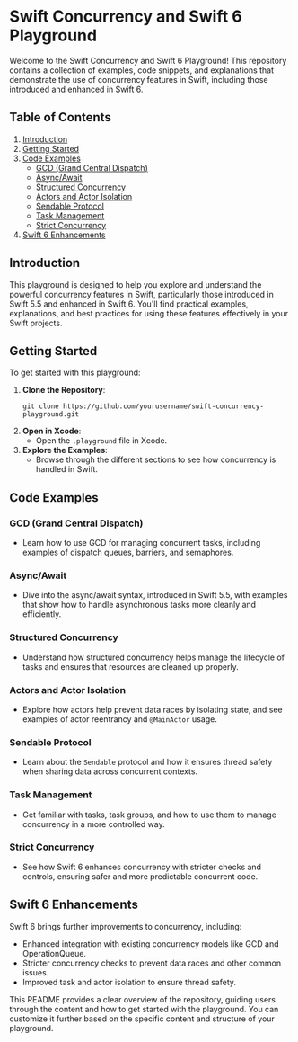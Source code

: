 # Swift Concurrency and Swift 6 Playground

Welcome to the Swift Concurrency and Swift 6 Playground! This repository contains a collection of examples, code snippets, and explanations that demonstrate the use of concurrency features in Swift, including those introduced and enhanced in Swift 6.

## Table of Contents

1. [Introduction](#introduction)
2. [Getting Started](#getting-started)
3. [Code Examples](#code-examples)
   - [GCD (Grand Central Dispatch)](#gcd-grand-central-dispatch)
   - [Async/Await](#asyncawait)
   - [Structured Concurrency](#structured-concurrency)
   - [Actors and Actor Isolation](#actors-and-actor-isolation)
   - [Sendable Protocol](#sendable-protocol)
   - [Task Management](#task-management)
   - [Strict Concurrency](#strict-concurrency)
4. [Swift 6 Enhancements](#swift-6-enhancements)

## Introduction

This playground is designed to help you explore and understand the powerful concurrency features in Swift, particularly those introduced in Swift 5.5 and enhanced in Swift 6. You'll find practical examples, explanations, and best practices for using these features effectively in your Swift projects.

## Getting Started

To get started with this playground:

1. **Clone the Repository**: 
   ```
   git clone https://github.com/yourusername/swift-concurrency-playground.git
   ```
2. **Open in Xcode**: 
   - Open the `.playground` file in Xcode.
3. **Explore the Examples**: 
   - Browse through the different sections to see how concurrency is handled in Swift.

## Code Examples

### GCD (Grand Central Dispatch)
- Learn how to use GCD for managing concurrent tasks, including examples of dispatch queues, barriers, and semaphores.

### Async/Await
- Dive into the async/await syntax, introduced in Swift 5.5, with examples that show how to handle asynchronous tasks more cleanly and efficiently.

### Structured Concurrency
- Understand how structured concurrency helps manage the lifecycle of tasks and ensures that resources are cleaned up properly.

### Actors and Actor Isolation
- Explore how actors help prevent data races by isolating state, and see examples of actor reentrancy and `@MainActor` usage.

### Sendable Protocol
- Learn about the `Sendable` protocol and how it ensures thread safety when sharing data across concurrent contexts.

### Task Management
- Get familiar with tasks, task groups, and how to use them to manage concurrency in a more controlled way.

### Strict Concurrency
- See how Swift 6 enhances concurrency with stricter checks and controls, ensuring safer and more predictable concurrent code.

## Swift 6 Enhancements

Swift 6 brings further improvements to concurrency, including:
- Enhanced integration with existing concurrency models like GCD and OperationQueue.
- Stricter concurrency checks to prevent data races and other common issues.
- Improved task and actor isolation to ensure thread safety.

This README provides a clear overview of the repository, guiding users through the content and how to get started with the playground. You can customize it further based on the specific content and structure of your playground.
